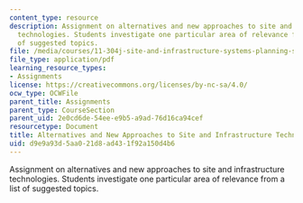 ```yaml
---
content_type: resource
description: Assignment on alternatives and new approaches to site and infrastructure
  technologies. Students investigate one particular area of relevance from a list
  of suggested topics.
file: /media/courses/11-304j-site-and-infrastructure-systems-planning-spring-2009/d9e9a93d5aa021d8ad431f92a150d4b6_MIT11_304js09_assn03a.pdf
file_type: application/pdf
learning_resource_types:
- Assignments
license: https://creativecommons.org/licenses/by-nc-sa/4.0/
ocw_type: OCWFile
parent_title: Assignments
parent_type: CourseSection
parent_uid: 2e0cd6de-54ee-e9b5-a9ad-76d16ca94cef
resourcetype: Document
title: Alternatives and New Approaches to Site and Infrastructure Technologies
uid: d9e9a93d-5aa0-21d8-ad43-1f92a150d4b6
---
```

Assignment on alternatives and new approaches to site and infrastructure technologies. Students investigate one particular area of relevance from a list of suggested topics.